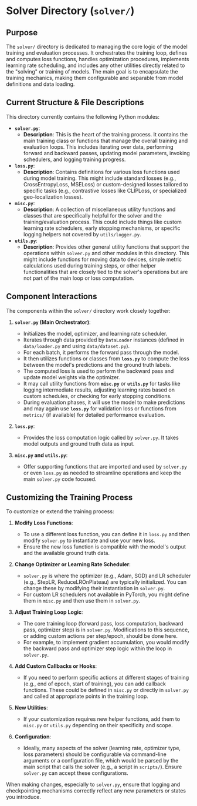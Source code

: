 # Solver Directory (`solver/`)

## Purpose

The `solver/` directory is dedicated to managing the core logic of the model training and evaluation processes. It orchestrates the training loop, defines and computes loss functions, handles optimization procedures, implements learning rate scheduling, and includes any other utilities directly related to the "solving" or training of models. The main goal is to encapsulate the training mechanics, making them configurable and separable from model definitions and data loading.

## Current Structure & File Descriptions

This directory currently contains the following Python modules:

*   **`solver.py`**:
    *   **Description**: This is the heart of the training process. It contains the main training class or functions that manage the overall training and evaluation loops. This includes iterating over data, performing forward and backward passes, updating model parameters, invoking schedulers, and logging training progress.
*   **`loss.py`**:
    *   **Description**: Contains definitions for various loss functions used during model training. This might include standard losses (e.g., CrossEntropyLoss, MSELoss) or custom-designed losses tailored to specific tasks (e.g., contrastive losses like CLIPLoss, or specialized geo-localization losses).
*   **`misc.py`**:
    *   **Description**: A collection of miscellaneous utility functions and classes that are specifically helpful for the solver and the training/evaluation process. This could include things like custom learning rate schedulers, early stopping mechanisms, or specific logging helpers not covered by `utils/logger.py`.
*   **`utils.py`**:
    *   **Description**: Provides other general utility functions that support the operations within `solver.py` and other modules in this directory. This might include functions for moving data to devices, simple metric calculations used during training steps, or other helper functionalities that are closely tied to the solver's operations but are not part of the main loop or loss computation.

## Component Interactions

The components within the `solver/` directory work closely together:

1.  **`solver.py` (Main Orchestrator)**:
    *   Initializes the model, optimizer, and learning rate scheduler.
    *   Iterates through data provided by `DataLoader` instances (defined in `data/loader.py` and using `data/dataset.py`).
    *   For each batch, it performs the forward pass through the model.
    *   It then utilizes functions or classes from **`loss.py`** to compute the loss between the model's predictions and the ground truth labels.
    *   The computed loss is used to perform the backward pass and update model weights via the optimizer.
    *   It may call utility functions from **`misc.py`** or **`utils.py`** for tasks like logging intermediate results, adjusting learning rates based on custom schedules, or checking for early stopping conditions.
    *   During evaluation phases, it will use the model to make predictions and may again use **`loss.py`** for validation loss or functions from `metrics/` (if available) for detailed performance evaluation.

2.  **`loss.py`**:
    *   Provides the loss computation logic called by `solver.py`. It takes model outputs and ground truth data as input.

3.  **`misc.py` and `utils.py`**:
    *   Offer supporting functions that are imported and used by `solver.py` or even `loss.py` as needed to streamline operations and keep the main `solver.py` code focused.

## Customizing the Training Process

To customize or extend the training process:

1.  **Modify Loss Functions**:
    *   To use a different loss function, you can define it in `loss.py` and then modify `solver.py` to instantiate and use your new loss.
    *   Ensure the new loss function is compatible with the model's output and the available ground truth data.

2.  **Change Optimizer or Learning Rate Scheduler**:
    *   `solver.py` is where the optimizer (e.g., Adam, SGD) and LR scheduler (e.g., StepLR, ReduceLROnPlateau) are typically initialized. You can change these by modifying their instantiation in `solver.py`.
    *   For custom LR schedulers not available in PyTorch, you might define them in `misc.py` and then use them in `solver.py`.

3.  **Adjust Training Loop Logic**:
    *   The core training loop (forward pass, loss computation, backward pass, optimizer step) is in `solver.py`. Modifications to this sequence, or adding custom actions per step/epoch, should be done here.
    *   For example, to implement gradient accumulation, you would modify the backward pass and optimizer step logic within the loop in `solver.py`.

4.  **Add Custom Callbacks or Hooks**:
    *   If you need to perform specific actions at different stages of training (e.g., end of epoch, start of training), you can add callback functions. These could be defined in `misc.py` or directly in `solver.py` and called at appropriate points in the training loop.

5.  **New Utilities**:
    *   If your customization requires new helper functions, add them to `misc.py` or `utils.py` depending on their specificity and scope.

6.  **Configuration**:
    *   Ideally, many aspects of the solver (learning rate, optimizer type, loss parameters) should be configurable via command-line arguments or a configuration file, which would be parsed by the main script that calls the solver (e.g., a script in `scripts/`). Ensure `solver.py` can accept these configurations.

When making changes, especially to `solver.py`, ensure that logging and checkpointing mechanisms correctly reflect any new parameters or states you introduce.
